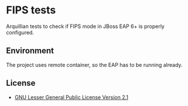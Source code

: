 # FIPS tests

Arquillian tests to check if FIPS mode in JBoss EAP 6+ is properly configured.

## Environment

The project uses remote container, so the EAP has to be running already.

## License

* [GNU Lesser General Public License Version 2.1](http://www.gnu.org/licenses/lgpl-2.1-standalone.html)
